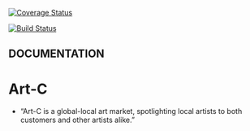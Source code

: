 [![Coverage Status](https://coveralls.io/repos/github/loomnugget/art-c/badge.svg?branch=galleries-more-tests)](https://coveralls.io/github/loomnugget/art-c?branch=galleries-more-tests)

[![Build Status](https://travis-ci.org/loomnugget/art-c.svg?branch=staging)](https://travis-ci.org/loomnugget/art-c)

## DOCUMENTATION
# Art-C
- “Art-C is a global-local art market, spotlighting local artists to both customers and other artists alike.”
